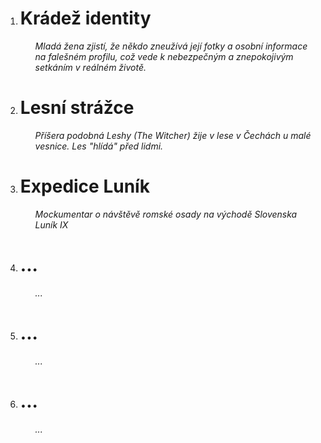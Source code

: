  <ol>
	 <li><h1>Krádež identity</h1>
		<ul>
			<i>Mladá žena zjistí, že někdo zneužívá její fotky a osobní informace na falešném profilu, což vede k nebezpečným a znepokojivým setkáním v reálném životě.</i>
		</ul>
	<li><h1>Lesní strážce</h1>
		<ul>
			<i>Příšera podobná Leshy (The Witcher) žije v lese v Čechách u malé vesnice. Les "hlídá" před lidmi.</i>
		</ul>
	<li><h1>Expedice Luník</h1>
		<ul>
			<i>Mockumentar o návštěvě romské osady na východě Slovenska Luník IX</i>
		</ul>
	<li><h1>...</h1>
		<ul>
			<i>...</i>
		</ul>
	<li><h1>...</h1>
		<ul>
			<i>...</i>
		</ul>
	<li><h1>...</h1>
		<ul>
			<i>...</i>
		</ul>
</ol>
